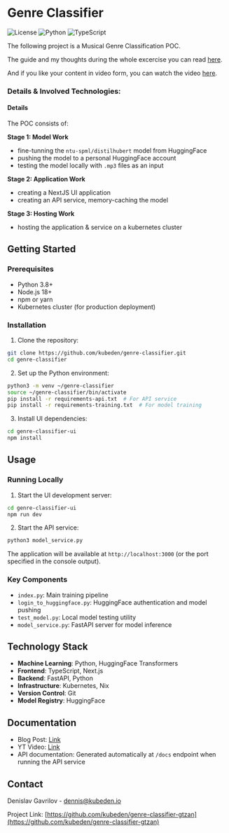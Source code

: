 # Genre Classifier

![License](https://img.shields.io/badge/license-MIT-blue.svg)
![Python](https://img.shields.io/badge/python-v3.8+-blue.svg)
![TypeScript](https://img.shields.io/badge/typescript-%5E5.0.0-blue)

The following project is a Musical Genre Classification POC.

The guide and my thoughts during the whole excercise you can read [here](#).

And if you like your content in video form, you can watch the video [here](#).

### Details & Involved Technologies:

#### Details

The POC consists of:

**Stage 1: Model Work**

- fine-tunning the `ntu-spml/distilhubert` model from HuggingFace
- pushing the model to a personal HuggingFace account
- testing the model locally with `.mp3` files as an input

**Stage 2: Application Work**

- creating a NextJS UI application
- creating an API service, memory-caching the model

**Stage 3: Hosting Work**

- hosting the application & service on a kubernetes cluster

## Getting Started

### Prerequisites

- Python 3.8+
- Node.js 18+
- npm or yarn
- Kubernetes cluster (for production deployment)

### Installation

1. Clone the repository:
```bash
git clone https://github.com/kubeden/genre-classifier.git
cd genre-classifier
```

2. Set up the Python environment:
```bash
python3 -m venv ~/genre-classifier
source ~/genre-classifier/bin/activate
pip install -r requirements-api.txt  # For API service
pip install -r requirements-training.txt  # For model training
```

3. Install UI dependencies:
```bash
cd genre-classifier-ui
npm install
```

## Usage

### Running Locally

1. Start the UI development server:
```bash
cd genre-classifier-ui
npm run dev
```

2. Start the API service:
```bash
python3 model_service.py
```

The application will be available at `http://localhost:3000` (or the port specified in the console output).

### Key Components

- `index.py`: Main training pipeline
- `login_to_huggingface.py`: HuggingFace authentication and model pushing
- `test_model.py`: Local model testing utility
- `model_service.py`: FastAPI server for model inference

## Technology Stack

- **Machine Learning**: Python, HuggingFace Transformers
- **Frontend**: TypeScript, Next.js
- **Backend**: FastAPI, Python
- **Infrastructure**: Kubernetes, Nix
- **Version Control**: Git
- **Model Registry**: HuggingFace

## Documentation

- Blog Post: [Link](#)
- YT Video: [Link](#)
- API documentation: Generated automatically at `/docs` endpoint when running the API service

## Contact

Denislav Gavrilov - [dennis@kubeden.io](mailto:dennis@kubeden.io)

Project Link: [https://github.com/kubeden/genre-classifier-gtzan](https://github.com/kubeden/genre-classifier-gtzan)